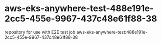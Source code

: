 # aws-eks-anywhere-test-488e191e-2cc5-455e-9967-437c48e61f88-38
repository for use with E2E test job aws-eks-anywhere-test:488e191e-2cc5-455e-9967-437c48e61f88-38
